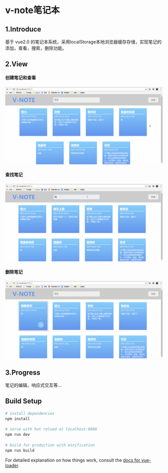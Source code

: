 # v-note笔记本

## 1.Introduce
基于 vue2.0 的笔记本系统，采用localStorage本地浏览器缓存存储，实现笔记的添加，查看，搜索，删除功能。

## 2.View
#### 创建笔记和查看
![](https://github.com/252860883/v-note/blob/master/src/assets/img/vnote_add.gif?raw=true)
#### 查找笔记
![](https://github.com/252860883/v-note/blob/master/src/assets/img/vnote_search.gif?raw=true)
#### 删除笔记
![](https://github.com/252860883/v-note/blob/master/src/assets/img/vnote_del.gif?raw=true)

## 3.Progress
笔记的编辑，响应式交互等...

## Build Setup

``` bash
# install dependencies
npm install

# serve with hot reload at localhost:8080
npm run dev

# build for production with minification
npm run build
```

For detailed explanation on how things work, consult the [docs for vue-loader](http://vuejs.github.io/vue-loader).
